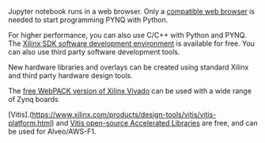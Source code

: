 Jupyter notebook runs in a web browser. Only a [compatible web browser](https://jupyter-notebook.readthedocs.io/en/latest/notebook.html#browser-compatibility) is needed to start programming PYNQ with Python. 

For higher performance, you can also use C/C++ with Python and PYNQ. The [Xilinx SDK software development environment](https://www.xilinx.com/support/download/index.html/content/xilinx/en/downloadNav/vivado-design-tools/2016-1.html) is available for free. You can also use third party software development tools. 

 
New hardware libraries and overlays can be created using standard Xilinx and third party hardware design tools.

The [free WebPACK version of Xilinx Vivado](https://www.xilinx.com/support/download/index.html/content/xilinx/en/downloadNav/vivado-design-tools/2016-1.html) can be used with a wide range of Zynq boards

[Vitis].(https://www.xilinx.com/products/design-tools/vitis/vitis-platform.html) and [Vitis open-source Accelerated Libraries](https://github.com/Xilinx/Vitis_Libraries) are free, and can be used for Alveo/AWS-F1.